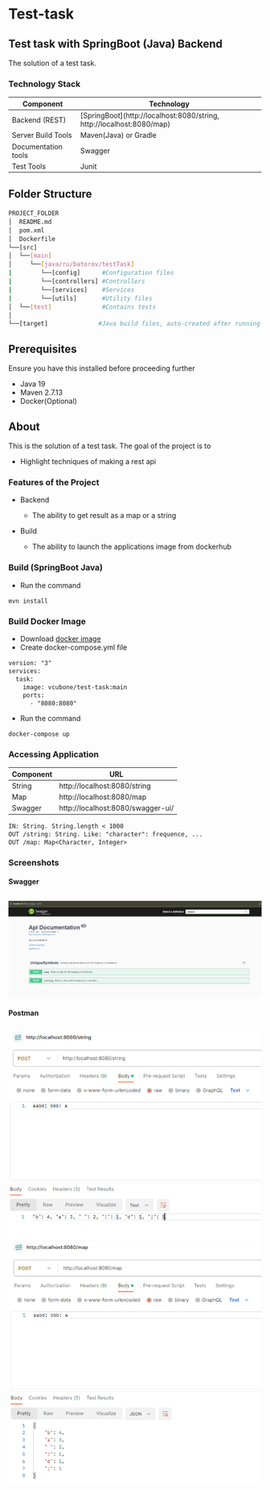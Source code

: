 # Test-task
## Test task with SpringBoot (Java) Backend
The solution of a test task.

### Technology Stack
Component           | Technology
---                 | ---
Backend (REST)      | [SpringBoot](http://localhost:8080/string, http://localhost:8080/map) 
Server Build Tools  | Maven(Java) or Gradle
Documentation tools | Swagger
Test Tools          | Junit

## Folder Structure
```bash
PROJECT_FOLDER
│  README.md
│  pom.xml           
│  Dockerfile
└──[src]      
│  └──[main]      
│     └──[java/ru/batorov/testTask]
|        └──[config]      #Configuration files
|        └──[controllers] #Controllers
|        └──[services]    #Services
|        └──[utils]       #Utility files
│  └──[test]              #Contains tests
│
└──[target]              #Java build files, auto-created after running java build: mvn install
```
## Prerequisites
Ensure you have this installed before proceeding further
- Java 19
- Maven 2.7.13
- Docker(Optional)

## About
This is the solution of a test task.
The goal of the project is to 
- Highlight techniques of making a rest api

### Features of the Project
* Backend
  * The ability to get result as a map or a string

* Build
  * The ability to launch the applications image from dockerhub
 
### Build (SpringBoot Java)
* Run the command
```
mvn install
```
### Build Docker Image
* Download [docker image](https://hub.docker.com/repository/docker/vcubone/test-task/general)
* Create docker-compose.yml file
```
version: "3"
services:
  task:
    image: vcubone/test-task:main
    ports:
      - "8080:8080"
```
* Run the command
```
docker-compose up
```
### Accessing Application
Component         | URL
---               | ---
String            |  http://localhost:8080/string
Map               |http://localhost:8080/map
Swagger           |  http://localhost:8080/swagger-ui/
```
IN: String. String.length < 1000
OUT /string: String. Like: "character": frequence, ...
OUT /map: Map<Character, Integer>
```
### Screenshots
#### Swagger
![Dashboard](/screenshots/swagger.png?raw=true)
---
#### Postman
![Dashboard](/screenshots/string.png?raw=true)
![Dashboard](/screenshots/map.png?raw=true)
---
